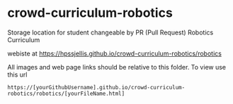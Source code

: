# crowd-curriculum-robotics
Storage location for student changeable by PR (Pull Request) Robotics Curriculum



webiste at https://hpssjellis.github.io/crowd-curriculum-robotics/robotics



All images and web page links should be relative to this folder. To view use this url

```
https://[yourGithubUsername].github.io/crowd-curriculum-robotics/robotics/[yourFileName.html]
```
